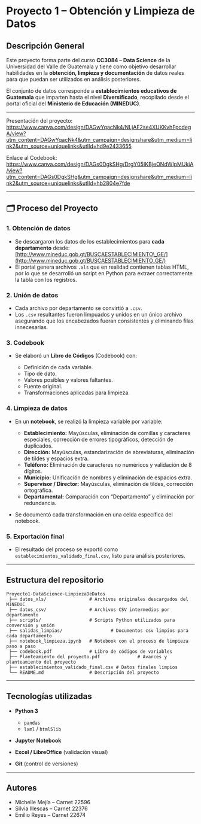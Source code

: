# Proyecto 1 – Obtención y Limpieza de Datos

## Descripción General

Este proyecto forma parte del curso **CC3084 – Data Science** de la Universidad del Valle de Guatemala y tiene como objetivo desarrollar habilidades en la **obtención, limpieza y documentación** de datos reales para que puedan ser utilizados en análisis posteriores.

El conjunto de datos corresponde a **establecimientos educativos de Guatemala** que imparten hasta el nivel **Diversificado**, recopilado desde el portal oficial del **Ministerio de Educación (MINEDUC)**.

---

Presentación del proyecto: https://www.canva.com/design/DAGwYqacNk4/NLjAF2se4XUKKvhFpcdegA/view?utm_content=DAGwYqacNk4&utm_campaign=designshare&utm_medium=link2&utm_source=uniquelinks&utlId=hd9e2433655


Enlace al Codebook: https://www.canva.com/design/DAGs0DgkSHg/DrgY05IKBjeONdWIpMUkiA/view?utm_content=DAGs0DgkSHg&utm_campaign=designshare&utm_medium=link2&utm_source=uniquelinks&utlId=hb2804e7fde

---

## 🗂 Proceso del Proyecto

### 1. **Obtención de datos**

* Se descargaron los datos de los establecimientos para **cada departamento** desde:
  [http://www.mineduc.gob.gt/BUSCAESTABLECIMIENTO\_GE/](http://www.mineduc.gob.gt/BUSCAESTABLECIMIENTO_GE/)
* El portal genera archivos `.xls` que en realidad contienen tablas HTML, por lo que se desarrolló un script en Python para extraer correctamente la tabla con los registros.

### 2. **Unión de datos**

* Cada archivo por departamento se convirtió a `.csv`.
* Los `.csv` resultantes fueron limpuados y unidos en un único archivo asegurando que los encabezados fueran consistentes y eliminando filas innecesarias.

### 3. **Codebook**

* Se elaboró un **Libro de Códigos** (Codebook) con:

  * Definición de cada variable.
  * Tipo de dato.
  * Valores posibles y valores faltantes.
  * Fuente original.
  * Transformaciones aplicadas para limpieza.

### 4. **Limpieza de datos**

* En un **notebook**, se realizó la limpieza variable por variable:

  * **Establecimiento:** Mayúsculas, eliminación de comillas y caracteres especiales, corrección de errores tipográficos, detección de duplicados.
  * **Dirección:** Mayúsculas, estandarización de abreviaturas, eliminación de tildes y espacios extra.
  * **Teléfono:** Eliminación de caracteres no numéricos y validación de 8 dígitos.
  * **Municipio:** Unificación de nombres y eliminación de espacios extra.
  * **Supervisor / Director:** Mayúsculas, eliminación de tildes, corrección ortográfica.
  * **Departamental:** Comparación con “Departamento” y eliminación por redundancia.
* Se documentó cada transformación en una celda específica del notebook.

### 5. **Exportación final**

* El resultado del proceso se exportó como `establecimientos_validado_final.csv`, listo para análisis posteriores.

---

## Estructura del repositorio

```
Proyecto1-DataScience-LimpiezaDeDatos
 ├── datos_xls/                # Archivos originales descargados del MINEDUC
 ├── datos_csv/                # Archivos CSV intermedios por departamento
 ├── scripts/                  # Scripts Python utilizados para conversión y unión
 ├── salidas_limpias/                  # Documentos csv limpios para cada departamento
 ├── notebook_limpieza.ipynb   # Notebook con el proceso de limpieza paso a paso
 ├── codebook.pdf              # Libro de códigos de variables
 ├── Planteamiento del proyecto.pdf              # Avances y planteamiento del proyecto
 ├── establecimientos_validado_final.csv # Datos finales limpios
 └── README.md                 # Descripción del proyecto
```

---

## Tecnologías utilizadas

* **Python 3**

  * `pandas`
  * `lxml` / `html5lib`
* **Jupyter Notebook**
* **Excel / LibreOffice** (validación visual)
* **Git** (control de versiones)

---

## Autores

* Michelle Mejía – Carnet 22596
* Silvia Illescas – Carnet 22376
* Emilio Reyes – Carnet 22674

